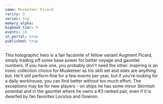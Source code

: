 ```yaml
---
name: Musketeer Picard
rarity: 5
series: tng
memory_alpha:
bigbook_tier: 9
events: 15
in_portal: true
published: true
---
```


This holographic hero is a fair facsimile of fellow variant Augment Picard, simply trading off some base power for better voyage and gauntlet numbers. If you have one, you probably don't need the other. Inspiring is an ironic collection choice for Musketeer as his skill set and stats are anything but. He'll still perform fine for a few events per year, but if you're looking for a daily workhouse, you can find better without too much effort. The exceptions may be for new players - on ships he has some minor Skirmish potential and in the gauntlet where he owns a #3 ranked pair, even if it is dwarfed by fan favorites Locutus and Gowron.
